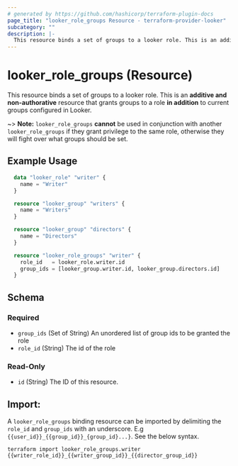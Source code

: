 ```yaml
---
# generated by https://github.com/hashicorp/terraform-plugin-docs
page_title: "looker_role_groups Resource - terraform-provider-looker"
subcategory: ""
description: |-
  This resource binds a set of groups to a looker role. This is an additive and non-authorative resource that grants groups to a role in addition to current groups configured in Looker.
---
```


# looker_role_groups (Resource)

This resource binds a set of groups to a looker role.  This is an **additive and non-authorative** resource that grants groups to a role **in addition** to current groups configured in Looker.

~> **Note:** `looker_role_groups` **cannot** be used in conjunction with another `looker_role_groups` if they grant privilege to the same role, otherwise they will fight over what groups should be set.

## Example Usage 
```terraform
  data "looker_role" "writer" {
    name = "Writer"
  }

  resource "looker_group" "writers" {
    name = "Writers"
  }

  resource "looker_group" "directors" {
    name = "Directors"
  }

  resource "looker_role_groups" "writer" {
    role_id   = looker_role.writer.id
    group_ids = [looker_group.writer.id, looker_group.directors.id]
  }
```

<!-- schema generated by tfplugindocs -->
## Schema

### Required

- `group_ids` (Set of String) An unordered list of group ids to be granted the role
- `role_id` (String) The id of the role

### Read-Only

- `id` (String) The ID of this resource.

## Import: 

A `looker_role_groups` binding resource can be imported by delimiting the `role_id` and `group_ids` with an underscore. E.g `{{user_id}}_{{group_id}}_{group_id}...}`. See the below syntax. 

```
terraform import looker_role_groups.writer {{writer_role_id}}_{{writer_group_id}}_{{director_group_id}}
```
